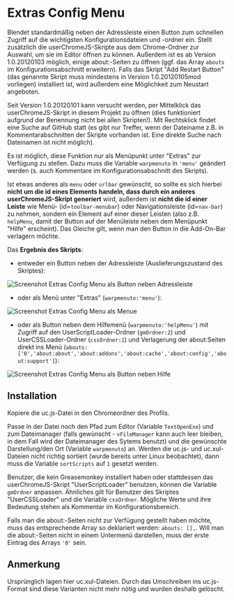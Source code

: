 # Extras Config Menu
Blendet standardmäßig neben der Adressleiste einen Button zum schnellen Zugriff auf die wichtigsten Konfigurationsdateien und -ordner ein. Stellt 
zusätzlich die userChromeJS-Skripte aus dem Chrome-Ordner zur Auswahl, um sie im Editor öffnen zu können. Außerdem ist es ab Version 1.0.20120103 
möglich, einige about:-Seiten zu öffnen (ggf. das Array `abouts` im Konfigurationsabschnitt erweitern). Falls das Skript "Add Restart Button" 
(das genannte Skript muss mindestens in Version 1.0.20120105mod vorliegen) installiert ist, wird außerdem eine Möglichkeit zum Neustart angeboten.

Seit Version  1.0.20120101 kann versucht werden, per Mittelklick das userChromeJS-Skript in diesem Projekt zu öffnen (dies funktioniert aufgrund der 
Benennung nicht bei allen Skripten!). Mit Rechtsklick findet eine Suche auf GitHub statt (es gibt nur Treffer, wenn der Dateiname z.B. in 
Kommentarabschnitten der Skripte vorhanden ist. Eine direkte Suche nach Dateinamen ist nicht möglich).

Es ist möglich, diese Funktion nur als Menüpunkt unter "Extras" zur Verfügung zu stellen. Dazu muss die Variable `warpmenuto` in `'menu'` geändert 
werden (s. auch Kommentare im Konfigurationsabschnitt des Skripts). 

Ist etwas anderes als `menu` oder `urlbar` gewünscht, so sollte es sich hierbei **nicht um die id eines Elements handeln, dass 
durch ein anderes userChromeJS-Skript generiert** wird, außerdem ist **nicht die id einer Leiste** wie Menü- (id=`toolbar-menubar`) oder 
Navigationsleiste (id=`nav-bar`) zu nehmen, sondern ein Element auf einer dieser Leisten (also z.B. `helpMenu`, damit der Button auf der 
Menüleiste neben dem Menüpunkt "Hilfe" erscheint). Das Gleiche gilt, wenn man den Button in die Add-On-Bar verlagern möchte.

Das **Ergebnis des Skripts**:

- entweder ein Button neben der Adressleiste (Auslieferungszustand des Skriptes):

![Screenshot Extras Config Menu als Button neben Adressleiste](https://github.com/ardiman/userChrome.js/raw/master/extras_config_menu/scr_extras_config_menu_btn.png)

- oder als Menü unter "Extras" (`warpmenuto:'menu'`):

![Screenshot Extras Config Menu als Menue](https://github.com/ardiman/userChrome.js/raw/master/extras_config_menu/scr_extras_config_menu_men.png)

- oder als Button neben dem Hilfemenü (`warpmenuto:'helpMenu'`) mit Zugriff auf den UserScriptLoader-Ordner (`gmOrdner:2`) und UserCSSLoader-Ordner 
(`cssOrdner:1`) und Verlagerung der about:Seiten direkt ins Menü (`abouts: ['0','about:about','about:addons','about:cache','about:config','about:support']`):

![Screenshot Extras Config Menu als Button neben Hilfe](https://github.com/ardiman/userChrome.js/raw/master/extras_config_menu/scr_extras_config_menu_btn2.png)

## Installation
Kopiere die uc.js-Datei in den Chromeordner des Profils. 

Passe in der Datei noch den Pfad zum Editor (Variable `TextOpenExe`) und zum Dateimanager 
(falls gewünscht - `vFileManager` kann auch leer bleiben, in dem Fall wird der Dateimanager des Sytems benutzt) und die gewünschte Darstellung/den Ort 
(Variable `warpmenuto`) an. Werden die uc.js- und uc.xul-Dateien nicht richtig sortiert (wurde bereits unter Linux beobachtet), dann muss die 
Variable `sortScripts` auf `1` gesetzt werden.

Benutzer, die kein Greasemonkey installiert haben oder stattdessen das userChromeJS-Skript "UserScriptLoader" benutzen, können die Variable 
`gmOrdner` anpassen. Ähnliches gilt für Benutzer des Skriptes "UserCSSLoader" und die Variable `cssOrdner`. Mögliche Werte und ihre Bedeutung stehen 
als Kommentar im Konfigurationsbereich.

Falls man die about:-Seiten nicht zur Verfügung gestellt haben möchte, muss das entsprechende Array so deklariert werden: `abouts: [],`. Will man die 
about:-Seiten nicht in einem Untermenü darstellen, muss der erste Eintrag des Arrays `'0'` sein.


## Anmerkung
Ursprünglich lagen hier uc.xul-Dateien. Durch das Umschreiben ins uc.js-Format sind diese Varianten nicht mehr nötig und wurden deshalb gelöscht.